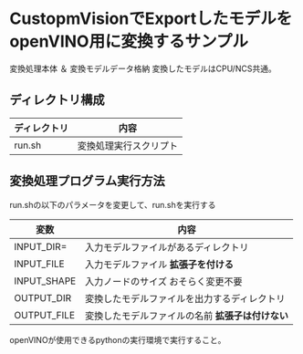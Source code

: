 # CustopmVisionでExportしたモデルをopenVINO用に変換するサンプル

変換処理本体 ＆ 変換モデルデータ格納
変換したモデルはCPU/NCS共通。

## ディレクトリ構成

| ディレクトリ          | 内容                                              |
|-----------------------|---------------------------------------------------|
| run.sh                | 変換処理実行スクリプト                            |  

## 変換処理プログラム実行方法

run.shの以下のパラメータを変更して、run.shを実行する

| 変数          | 内容                                              |
|---------------|---------------------------------------------------|
| INPUT_DIR=    | 入力モデルファイルがあるディレクトリ              |
| INPUT_FILE    | 入力モデルファイル **拡張子を付ける**             | 
| INPUT_SHAPE   | 入力ノードのサイズ  おそらく変更不要              |
| OUTPUT_DIR    | 変換したモデルファイルを出力するディレクトリ      | 
| OUTPUT_FILE   | 変換したモデルファイルの名前 **拡張子は付けない** |


openVINOが使用できるpythonの実行環境で実行すること。

